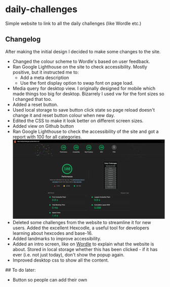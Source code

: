 # daily-challenges

Simple website to link to all the daily challenges (like Wordle etc.)

## Changelog

After making the initial design I decided to make some changes to the site.

- Changed the colour scheme to Wordle's based on user feedback.
- Ran Google Lighthouse on the site to check accessibility. Mostly positive, but it instructed me to:
  - Add a meta description
  - Use the font display option to swap font on page load.
- Media query for desktop view. I originally designed for mobile which made things too big for desktop. Bizarrely I used vw for the font sizes so I changed that too.
- Added a reset button.
- Used local storage to save button click state so page reload doesn't change it and reset button colour when new day.
- Edited the CSS to make it look better on different screen sizes.
- Added view on Github button
- Ran Google Lighthouse to check the accessibility of the site and got a report with 100 for all categories. ![Lighthouse report for the site showing full 100% on all categories](image.png)
- Deleted some challenges from the website to streamline it for new users. Added the excellent Hexcodle, a useful tool for developers learning about hexcodes and base-16.
- Added landmarks to improve accessibility.
- Added an intro screen, like on [Wordle](https://www.nytimes.com/games/wordle/index.html) to explain what the website is about. Stored in local storage whether this has been clicked - if it has ever (i.e. not just today), don't show the popup again.
- Improved desktop css to show all the content.

## To do later:

- Button so people can add their own
